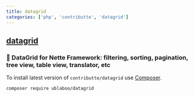 ```yaml
---
title: datagrid
categories: ['php', 'contributte', 'datagrid']
---
```

## [datagrid](https://github.com/contributte/datagrid)

### :muscle: DataGrid for Nette Framework: filtering, sorting, pagination, tree view, table view, translator, etc


To install latest version of `contributte/datagrid` use [Composer](https://getcomposer.org).

```
composer require ublaboo/datagrid
```
